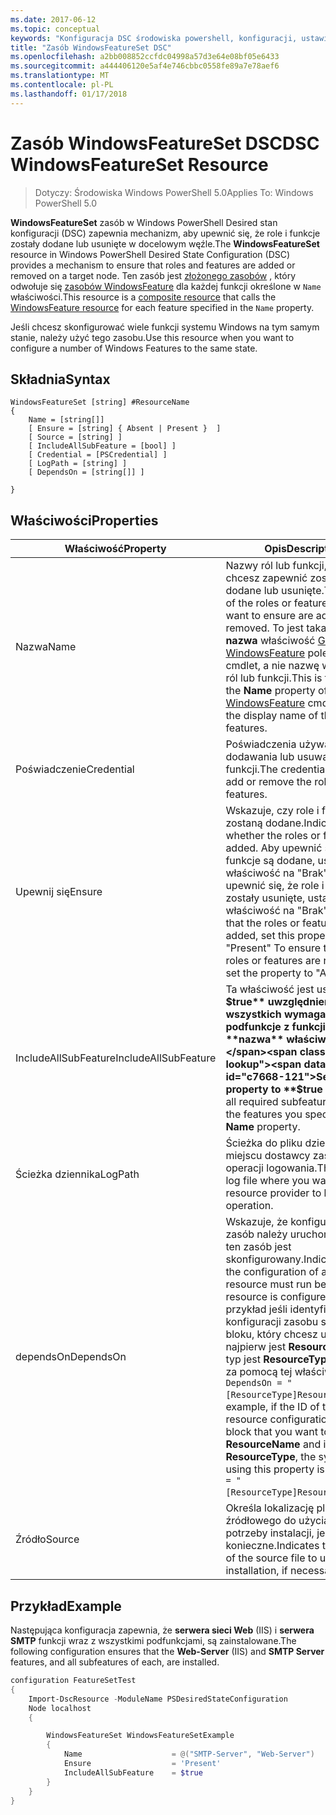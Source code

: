 ```yaml
---
ms.date: 2017-06-12
ms.topic: conceptual
keywords: "Konfiguracja DSC środowiska powershell, konfiguracji, ustawienia"
title: "Zasób WindowsFeatureSet DSC"
ms.openlocfilehash: a2bb008852ccfdc04998a57d3e64e08bf05e6433
ms.sourcegitcommit: a444406120e5af4e746cbbc0558fe89a7e78aef6
ms.translationtype: MT
ms.contentlocale: pl-PL
ms.lasthandoff: 01/17/2018
---
```

# <a name="dsc-windowsfeatureset-resource"></a><span data-ttu-id="c7668-103">Zasób WindowsFeatureSet DSC</span><span class="sxs-lookup"><span data-stu-id="c7668-103">DSC WindowsFeatureSet Resource</span></span>

> <span data-ttu-id="c7668-104">Dotyczy: Środowiska Windows PowerShell 5.0</span><span class="sxs-lookup"><span data-stu-id="c7668-104">Applies To: Windows PowerShell 5.0</span></span>

<span data-ttu-id="c7668-105">**WindowsFeatureSet** zasób w Windows PowerShell Desired stan konfiguracji (DSC) zapewnia mechanizm, aby upewnić się, że role i funkcje zostały dodane lub usunięte w docelowym węźle.</span><span class="sxs-lookup"><span data-stu-id="c7668-105">The **WindowsFeatureSet** resource in Windows PowerShell Desired State Configuration (DSC) provides a mechanism to ensure that roles and features are added or removed on a target node.</span></span>
<span data-ttu-id="c7668-106">Ten zasób jest [złożonego zasobów](authoringResourceComposite.md) , który odwołuje się [zasobów WindowsFeature](windowsfeatureResource.md) dla każdej funkcji określone w `Name` właściwości.</span><span class="sxs-lookup"><span data-stu-id="c7668-106">This resource is a [composite resource](authoringResourceComposite.md) that calls the [WindowsFeature resource](windowsfeatureResource.md) for each feature specified in the `Name` property.</span></span>

<span data-ttu-id="c7668-107">Jeśli chcesz skonfigurować wiele funkcji systemu Windows na tym samym stanie, należy użyć tego zasobu.</span><span class="sxs-lookup"><span data-stu-id="c7668-107">Use this resource when you want to configure a number of Windows Features to the same state.</span></span>

## <a name="syntax"></a><span data-ttu-id="c7668-108">Składnia</span><span class="sxs-lookup"><span data-stu-id="c7668-108">Syntax</span></span>

```
WindowsFeatureSet [string] #ResourceName
{
    Name = [string[]] 
    [ Ensure = [string] { Absent | Present }  ]
    [ Source = [string] ]
    [ IncludeAllSubFeature = [bool] ]
    [ Credential = [PSCredential] ]
    [ LogPath = [string] ]
    [ DependsOn = [string[]] ]
    
}
```

## <a name="properties"></a><span data-ttu-id="c7668-109">Właściwości</span><span class="sxs-lookup"><span data-stu-id="c7668-109">Properties</span></span>

|  <span data-ttu-id="c7668-110">Właściwość</span><span class="sxs-lookup"><span data-stu-id="c7668-110">Property</span></span>  |  <span data-ttu-id="c7668-111">Opis</span><span class="sxs-lookup"><span data-stu-id="c7668-111">Description</span></span>   | 
|---|---| 
| <span data-ttu-id="c7668-112">Nazwa</span><span class="sxs-lookup"><span data-stu-id="c7668-112">Name</span></span>| <span data-ttu-id="c7668-113">Nazwy ról lub funkcji, które chcesz zapewnić zostały dodane lub usunięte.</span><span class="sxs-lookup"><span data-stu-id="c7668-113">The names of the roles or features that you want to ensure are added or removed.</span></span> <span data-ttu-id="c7668-114">To jest taka sama jak **nazwa** właściwość [Get-WindowsFeature](https://technet.microsoft.com/en-us/library/jj205469.aspx) polecenia cmdlet, a nie nazwę wyświetlaną ról lub funkcji.</span><span class="sxs-lookup"><span data-stu-id="c7668-114">This is the same as the **Name** property of the [Get-WindowsFeature](https://technet.microsoft.com/en-us/library/jj205469.aspx) cmdlet, and not the display name of the roles or features.</span></span>| 
| <span data-ttu-id="c7668-115">Poświadczenie</span><span class="sxs-lookup"><span data-stu-id="c7668-115">Credential</span></span>| <span data-ttu-id="c7668-116">Poświadczenia używane do dodawania lub usuwania ról lub funkcji.</span><span class="sxs-lookup"><span data-stu-id="c7668-116">The credentials to use to add or remove the roles or features.</span></span>| 
| <span data-ttu-id="c7668-117">Upewnij się</span><span class="sxs-lookup"><span data-stu-id="c7668-117">Ensure</span></span>| <span data-ttu-id="c7668-118">Wskazuje, czy role i funkcje zostaną dodane.</span><span class="sxs-lookup"><span data-stu-id="c7668-118">Indicates whether the roles or features are added.</span></span> <span data-ttu-id="c7668-119">Aby upewnić się, że role i funkcje są dodane, ustaw tę właściwość na "Brak", aby upewnić się, że role i funkcje zostały usunięte, ustaw właściwość na "Brak".</span><span class="sxs-lookup"><span data-stu-id="c7668-119">To ensure that the roles or features are added, set this property to "Present" To ensure that the roles or features are removed, set the property to "Absent".</span></span>| 
| <span data-ttu-id="c7668-120">IncludeAllSubFeature</span><span class="sxs-lookup"><span data-stu-id="c7668-120">IncludeAllSubFeature</span></span>| <span data-ttu-id="c7668-121">Ta właściwość jest ustawiana **$true** uwzględnienie wszystkich wymaganych podfunkcje z funkcji z **nazwa** właściwości.</span><span class="sxs-lookup"><span data-stu-id="c7668-121">Set this property to **$true** to include all required subfeatures with of the features you specify with the **Name** property.</span></span>| 
| <span data-ttu-id="c7668-122">Ścieżka dziennika</span><span class="sxs-lookup"><span data-stu-id="c7668-122">LogPath</span></span>| <span data-ttu-id="c7668-123">Ścieżka do pliku dziennika miejscu dostawcy zasobów do operacji logowania.</span><span class="sxs-lookup"><span data-stu-id="c7668-123">The path to a log file where you want the resource provider to log the operation.</span></span>| 
| <span data-ttu-id="c7668-124">dependsOn</span><span class="sxs-lookup"><span data-stu-id="c7668-124">DependsOn</span></span>| <span data-ttu-id="c7668-125">Wskazuje, że konfiguracja inny zasób należy uruchomić przed ten zasób jest skonfigurowany.</span><span class="sxs-lookup"><span data-stu-id="c7668-125">Indicates that the configuration of another resource must run before this resource is configured.</span></span> <span data-ttu-id="c7668-126">Na przykład jeśli identyfikator konfiguracji zasobu skryptu bloku, który chcesz uruchomić najpierw jest __ResourceName__ i jej typ jest __ResourceType__, składnia za pomocą tej właściwości jest `DependsOn = "[ResourceType]ResourceName"`.</span><span class="sxs-lookup"><span data-stu-id="c7668-126">For example, if the ID of the resource configuration script block that you want to run first is __ResourceName__ and its type is __ResourceType__, the syntax for using this property is `DependsOn = "[ResourceType]ResourceName"`.</span></span>| 
| <span data-ttu-id="c7668-127">Źródło</span><span class="sxs-lookup"><span data-stu-id="c7668-127">Source</span></span>| <span data-ttu-id="c7668-128">Określa lokalizację pliku źródłowego do użycia na potrzeby instalacji, jeśli to konieczne.</span><span class="sxs-lookup"><span data-stu-id="c7668-128">Indicates the location of the source file to use for installation, if necessary.</span></span>| 

## <a name="example"></a><span data-ttu-id="c7668-129">Przykład</span><span class="sxs-lookup"><span data-stu-id="c7668-129">Example</span></span>

<span data-ttu-id="c7668-130">Następująca konfiguracja zapewnia, że **serwera sieci Web** (IIS) i **serwera SMTP** funkcji wraz z wszystkimi podfunkcjami, są zainstalowane.</span><span class="sxs-lookup"><span data-stu-id="c7668-130">The following configuration ensures that the **Web-Server** (IIS) and **SMTP Server** features, and all subfeatures of each, are installed.</span></span>

```powershell
configuration FeatureSetTest
{
    Import-DscResource -ModuleName PSDesiredStateConfiguration
    Node localhost
    {

        WindowsFeatureSet WindowsFeatureSetExample
        {
            Name                    = @("SMTP-Server", "Web-Server")
            Ensure                  = 'Present'
            IncludeAllSubFeature    = $true
        } 
    }
}
```

